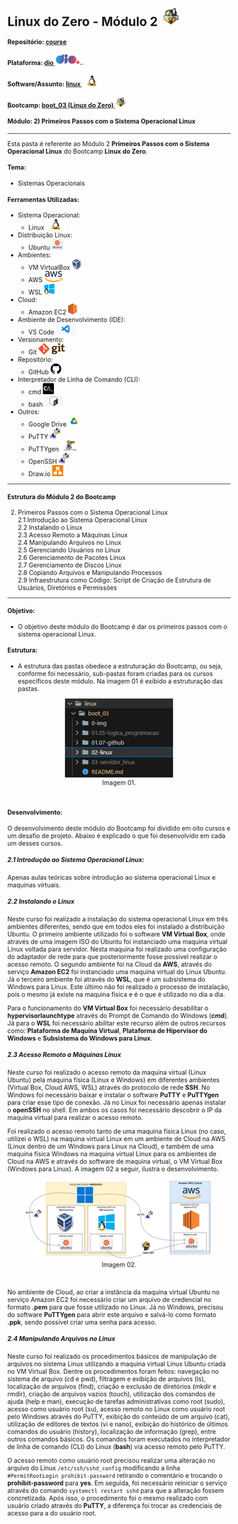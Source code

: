 # Linux do Zero - Módulo 2   <img src="../0-img/logo_boot.png" alt="boot_03" width="auto" height="45">

#### Repositório: [course](../../../../)   
#### Plataforma: <a href="../../../">dio   <img src="../../../../0-outros/logos/plataforma/dio.jpeg" alt="dio" width="auto" height="25"></a>   
#### Software/Assunto: <a href="../../">linux   <img src="../../../../0-outros/logos/software/linux.png" alt="linux" width="auto" height="25"></a>
#### Bootcamp: <a href="../">boot_03 (Linux do Zero)   <img src="../0-img/logo_boot.png" alt="boot_03" width="auto" height="25"></a>
#### Módulo: 2) Primeiros Passos com o Sistema Operacional Linux

---

Esta pasta é referente ao Módulo 2 **Primeiros Passos com o Sistema Operacional Linux** do Bootcamp **Linux do Zero**.

#### Tema:
- Sistemas Operacionais

#### Ferramentas Utilizadas:
- Sistema Operacional: 
  - Linux   <img src="../../../../0-outros/logos/software/linux.png" alt="linux" width="auto" height="25">
- Distribuição Linux: 
  - Ubuntu <img src="../../../../0-outros/logos/software/ubuntu.webp" alt="ubuntu" width="auto" height="25">
- Ambientes: 
  - VM VirtualBox <img src="../../../../0-outros/logos/software/vm_virtualbox.png" alt="vm_virtualbox" width="auto" height="25">
  - AWS <img src="../../../../0-outros/logos/software/aws.png" alt="aws" width="auto" height="25">
  - WSL <img src="../../../../0-outros/logos/software/wsl.svg" alt="wsl" width="auto" height="25">
- Cloud:
  - Amazon EC2   <img src="../../../../0-outros/logos/software/aws_ec2.png" alt="amazon_ec2" width="auto" height="25">
- Ambiente de Desenvolvimento (IDE):
  - VS Code   <img src="../../../../0-outros/logos/software/vscode.png" alt="vscode" width="auto" height="25">
- Versionamento: 
  - Git   <img src="../../../../0-outros/logos/software/git.png" alt="git" width="auto" height="25">
- Repositório:
  - GitHub   <img src="../../../../0-outros/logos/software/github.png" alt="github" width="auto" height="25">
- Interpretador de Linha de Comando (CLI):
  - cmd <img src="../../../../0-outros/logos/software/cmd_prompt.png" alt="cmd" width="auto" height="25">
  - bash <img src="../../../../0-outros/logos/software/bash.jpg" alt="bash" width="auto" height="25">
- Outros:
  - Google Drive <img src="../../../../0-outros/logos/software/google_drive.png" alt="google_drive" width="auto" height="25">
  - PuTTY <img src="../../../../0-outros/logos/software/putty.png" alt="putty" width="auto" height="25">
  - PuTTYgen <img src="../../../../0-outros/logos/software/puttygen.png" alt="puttygen" width="auto" height="25">
  - OpenSSH <img src="../../../../0-outros/logos/software/putty.png" alt="openssh" width="auto" height="25">
  - Draw.io <img src="../../../../0-outros/logos/software/draw.io.png" alt="draw.io" width="auto" height="25">

---

#### Estrutura do Módulo 2 do Bootcamp
2) Primeiros Passos com o Sistema Operacional Linux   
  2.1 Introdução ao Sistema Operacional Linux   
  2.2 Instalando o Linux   
  2.3 Acesso Remoto a Máquinas Linux   
  2.4 Manipulando Arquivos no Linux   
  2.5 Gerenciando Usuários no Linux   
  2.6 Gerenciamento de Pacotes Linux   
  2.7 Gerenciamento de Discos Linux   
  2.8 Copiando Arquivos e Manipulando Processos   
  2.9 Infraestrutura como Código: Script de Criação de Estrutura de Usuários, Diretórios e Permissões   

---

#### Objetivo:
- O objetivo deste módulo do Bootcamp é dar os primeiros passos com o sistema operacional Linux.

#### Estrutura:
- A estrutura das pastas obedece a estruturação do Bootcamp, ou seja, conforme foi necessário, sub-pastas foram criadas para os cursos específicos deste módulo. Na imagem 01 é exibido a estruturação das pastas. 

<div align="Center"><figure>
    <img src="../0-img/img01.PNG" alt="img01"><br>
    <figcaption>Imagem 01.</figcaption>
</figure></div><br>

#### Desenvolvimento:
O desenvolvimento deste módulo do Bootcamp foi dividido em oito cursos e um desafio de projeto. Abaixo é explicado o que foi desenvolvido em cada um desses cursos.

  ##### 2.1 Introdução ao Sistema Operacional Linux:
  Apenas aulas teóricas sobre introdução ao sistema operacional Linux e maquinas virtuais.
  
  ##### 2.2 Instalando o Linux
  Neste curso foi realizado a instalação do sistema operacional Linux em três ambientes diferentes, sendo que em todos eles foi instalado a distribuição Ubuntu. O primeiro ambiente utilizado foi o software **VM Virtual Box**, onde através de uma imagem ISO do Ubuntu foi instanciado uma maquina virtual Linux voltada para servidor. Nesta maquina foi realizado uma configuração do adaptador de rede para que posteriormente fosse possível realizar o acesso remoto. O segundo ambiente foi na Cloud da **AWS**, através do serviço **Amazon EC2** foi instanciado uma maquina virtual do Linux Ubuntu. Já o terceiro ambiente foi através do **WSL**, que é um subsistema do Windows para Linux. Este último não foi realizado o processo de instalação, pois o mesmo já existe na maquina física e é o que é utilizado no dia a dia.

  Para o funcionamento do **VM Virtual Box** foi necessário desabilitar o **hypervisorlaunchtype** através do Prompt de Comando do Windows (**cmd**). Já para o **WSL** foi necessário abilitar este recurso além de outros recursos como: **Plataforma de Maquina Virtual**, **Plataforma de Hipervisor do Windows** e **Subsistema do Windows para Linux**.

  ##### 2.3 Acesso Remoto a Máquinas Linux
  Neste curso foi realizado o acesso remoto da maquina virtual (Linux Ubuntu) pela maquina física (Linux e Windows) em diferentes ambientes (Virtual Box, Cloud AWS, WSL) através do protocolo de rede **SSH**. No Windows foi necessário baixar e instalar o software **PuTTY** e **PuTTYgen** para criar esse tipo de conexão. Já no Linux foi necessário apenas instalar o **openSSH** no shell. Em ambos os casos foi necessário descobrir o IP da maquina virtual para realizar o acesso remoto.
       
  Foi realizado o acesso remoto tanto de uma maquina física Linux (no caso, utilizei o WSL) na maquina virtual Linux em um ambiente de Cloud na AWS (Linux dentro de um Windows para Linux na Cloud), e também de uma maquina física Windows na maquina virtual Linux para os ambientes de Cloud na AWS e através do software de maquina virtual, o VM Virtual Box (Windows para Linux). A imagem 02 a seguir, ilustra o desenvolvimento.

  <div align="Center"><figure>
    <img src="../0-img/md2_img02.png" alt="img02"><br>
    <figcaption>Imagem 02.</figcaption>
    </figure></div><br>
       
  No ambiente de Cloud, ao criar a instância da maquina virtual Ubuntu no serviço Amazon EC2 foi necessário criar um arquivo de credencial no formato **.pem** para que fosse utilizado no Linux. Já no Windows, precisou do software **PuTTYgen** para abrir este arquivo e salvá-lo como formato **.ppk**, sendo possível criar uma senha para acesso.

  ##### 2.4 Manipulando Arquivos no Linux
  Neste curso foi realizado os procedimentos básicos de manipulação de arquivos no sistema Linux utilizando a maquina virtual Linux Ubuntu criada no VM Virtual Box. Dentre os procedimentos foram feitos: navegação no sistema de arquivo (cd e pwd), filtragem e exibição de arquivos (ls), localização de arquivos (find), criação e exclusão de diretórios (mkdir e rmdir), criação de arquivos vazios (touch), utilização dos comandos de ajuda (help e man), execução de tarefas administrativas como root (sudo), acesso como usuário root (su), acesso remoto no Linux como usuário root pelo Windows através do PuTTY, exibição do conteúdo de um arquivo (cat), utilização de editores de textos (vi e nano), exibição do histórico de últimos comandos do usuário (history), localização de informação (grep), entre outros comandos básicos. Os comandos foram executados no interpretador de linha de comando (CLI) do Linux (**bash**) via acesso remoto pelo PuTTY.

  O acesso remoto como usuário root precisou realizar uma alteração no arquivo do Linux `/etc/ssh/sshd_config` modificando a linha `#PermitRootLogin prohibit-password` retirando o comentário e trocando o **prohibit-password** para **yes**. Em seguida, foi necessário reiniciar o serviço através do comando `systemctl restart sshd` para que a alteração fossem concretizada. Após isso, o procedimento foi o mesmo realizado com usuário criado através do **PuTTY**, a diferença foi trocar as credenciais de acesso para a do usuário root.